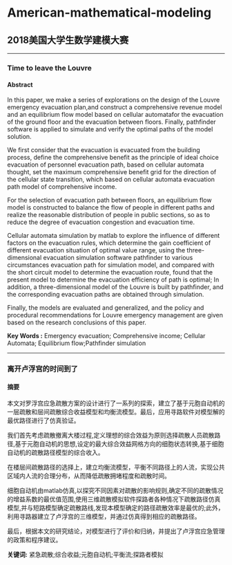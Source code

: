 # American-mathematical-modeling  

## 2018美国大学生数学建模大赛             
----
###                                                  Time to leave the Louvre  
####                                                         Abstract  
   In this paper, we make a series of explorations on the design of the Louvre emergency evacuation plan,and construct a comprehensive revenue model and an equilibrium flow model based on cellular automatafor the evacuation of the ground floor and the evacuation between floors. Finally, pathfinder software is applied to simulate and verify the optimal paths of the model solution.    

We first consider that the evacuation is evacuated from the building process, define the comprehensive benefit as the principle of ideal choice evacuation of personnel evacuation path, based on cellular automata thought, set the maximum comprehensive benefit grid for the direction of the cellular state transition, which based on cellular automata evacuation path model of comprehensive income.    

For the selection of evacuation path between floors, an equilibrium flow model is constructed to balance the flow of people in different paths and realize the reasonable distribution of people in public sections, so as to reduce the degree of evacuation congestion and evacuation time.    

Cellular automata simulation by matlab to explore the influence of different factors on the evacuation rules, which determine the gain coefficient of different evacuation situation of optimal value range, using the three-dimensional evacuation simulation software pathfinder to various circumstances evacuation path for simulation model, and compared with the short circuit model to determine the evacuation route, found that the present model to determine the evacuation efficiency of path is optimal; In addition, a three-dimensional
model of the Louvre is built by pathfinder, and the corresponding evacuation paths are obtained through simulation.    

Finally, the models are evaluated and generalized, and the policy and procedural recommendations for Louvre emergency management are given based on the research conclusions of this paper.    

   **Key Words :**  Emergency evacuation;  Comprehensive income;      Cellular Automata; Equilibrium flow;Pathfinder simulation    
   
-----
###                                                   离开卢浮宫的时间到了
####                                                        摘要  
本文对罗浮宫应急疏散方案的设计进行了一系列的探索，建立了基于元胞自动机的一层疏散和层间疏散综合收益模型和均衡流模型。最后，应用寻路软件对模型解的最优路径进行了仿真验证。

我们首先考虑疏散撤离大楼过程,定义理想的综合效益为原则选择疏散人员疏散路径,基于元胞自动机的思想,设定的最大综合效益网格方向的细胞状态转换,基于细胞自动机的疏散路径模型的综合收入。

在楼层间疏散路径的选择上，建立均衡流模型，平衡不同路径上的人流，实现公共区域内人流的合理分布，从而降低疏散拥堵程度和疏散时间。

细胞自动机由matlab仿真,以探究不同因素对疏散的影响规则,确定不同的疏散情况的增益系数的最优值范围,使用三维疏散模拟软件探路者各种情况下疏散路径仿真模型,并与短路模型确定疏散路线,发现本模型确定的路径疏散效率是最优的;此外，利用寻路器建立了卢浮宫的三维模型，并通过仿真得到相应的疏散路径。

最后，根据本文的研究结论，对模型进行了评价和归纳，并提出了卢浮宫应急管理的政策和程序建议。

   **关键词:** 紧急疏散;综合收益;元胞自动机;平衡流;探路者模拟

